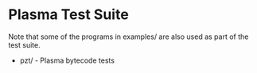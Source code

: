 # Plasma Test Suite

Note that some of the programs in examples/ are also used as part of the
test suite.

* pzt/ - Plasma bytecode tests

